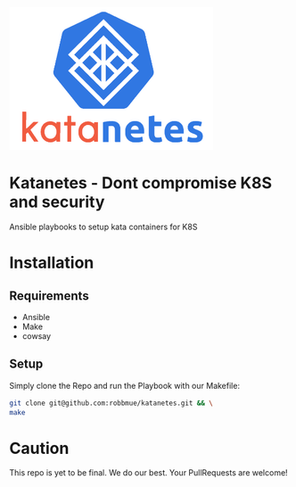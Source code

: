 <img height="256px" width="auto" src="assets/katanetes_transparent.png" />  

# Katanetes - Dont compromise K8S and security
Ansible playbooks to setup kata containers for K8S

# Installation
## Requirements
* Ansible
* Make
* cowsay
## Setup
Simply clone the Repo and run the Playbook with our Makefile:
```bash
git clone git@github.com:robbmue/katanetes.git && \
make
```
# Caution
This repo is yet to be final.
We do our best. Your PullRequests are welcome!
